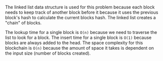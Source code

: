 The linked list data structure is used for this problem because each block needs to keep track of another block before it because it uses the previous block's hash to calculate the current blocks hash. The linked list creates a "chain" of blocks.

The lookup time for a single block is `O(n)` because we need to traverse the list to look for a block.
The insert time for a single block is `O(1)` because blocks are always added to the head.
The space complexity for this blockchain is `O(n)` because the amount of space it takes is dependent on the input size (number of blocks created).
